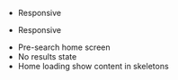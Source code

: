 <!-- HOME -->

- Responsive

<!-- DETAIL -->

- Responsive

<!-- NICE TO HAVE -->

- Pre-search home screen
- No results state
- Home loading show content in skeletons
